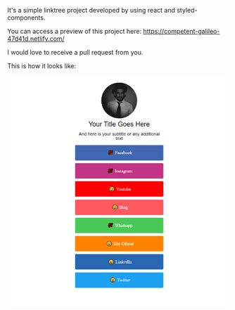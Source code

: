 It's a simple linktree project developed by using react and styled-components.

You can access a preview of this project here: https://competent-galileo-47d41d.netlify.com/

I would love to receive a pull request from you.

This is how it looks like:

![preview](https://raw.githubusercontent.com/Danielgomesp/react-linktree/master/src/images/linktree.png)